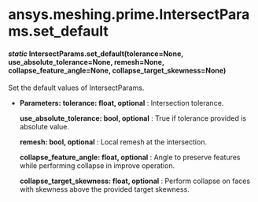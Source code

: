 # ansys.meshing.prime.IntersectParams.set_default

#### *static* IntersectParams.set_default(tolerance=None, use_absolute_tolerance=None, remesh=None, collapse_feature_angle=None, collapse_target_skewness=None)

Set the default values of IntersectParams.

* **Parameters:**
  **tolerance: float, optional**
  : Intersection tolerance.

  **use_absolute_tolerance: bool, optional**
  : True if tolerance provided is absolute value.

  **remesh: bool, optional**
  : Local remesh at the intersection.

  **collapse_feature_angle: float, optional**
  : Angle to preserve features while performing collapse in improve operation.

  **collapse_target_skewness: float, optional**
  : Perform collapse on faces with skewness above the provided target skewness.

<!-- !! processed by numpydoc !! -->
